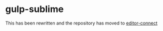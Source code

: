 # gulp-sublime

This has been rewritten and the repository has moved to [editor-connect](https://github.com/anthonykoch/editor-connect)

